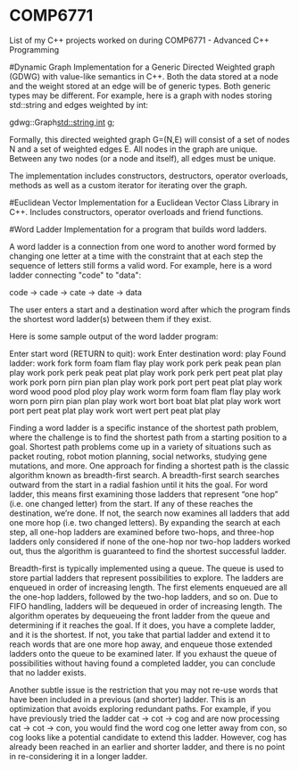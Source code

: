# COMP6771
List of my C++ projects worked on during COMP6771 - Advanced C++ Programming

#Dynamic Graph
Implementation for a Generic Directed Weighted graph (GDWG) with value-like semantics in C++. Both the data stored at a node and the weight stored at an edge will be of generic types. Both generic types may be different. For example, here is a graph with nodes storing std::string and edges weighted by int:

gdwg::Graph<std::string,int> g;

Formally, this directed weighted graph G=(N,E) will consist of a set of nodes N and a set of weighted edges E. All nodes in the graph are unique. Between any two nodes (or a node and itself), all edges must be unique.

The implementation includes constructors, destructors, operator overloads, methods as well as a custom iterator for iterating over the graph.

#Euclidean Vector
Implementation for a Euclidean Vector Class Library in C++. Includes constructors, operator overloads and friend functions.

#Word Ladder
Implementation for a program that builds word ladders.

A word ladder is a connection from one word to another word formed by changing one letter at a time with the constraint that at each step the sequence of letters still forms a valid word. For example, here is a word ladder connecting "code" to "data":

code -> cade -> cate -> date -> data

The user enters a start and a destination word after which the program finds the shortest word ladder(s) between them if they exist.

Here is some sample output of the word ladder program:

Enter start word (RETURN to quit): work
Enter destination word: play
Found ladder: work fork form foam flam flay play
work pork perk peak pean plan play
work pork perk peak peat plat play
work pork perk pert peat plat play
work pork porn pirn pian plan play
work pork port pert peat plat play
work word wood pood plod ploy play
work worm form foam flam flay play
work worn porn pirn pian plan play
work wort bort boat blat plat play
work wort port pert peat plat play
work wort wert pert peat plat play

Finding a word ladder is a specific instance of the shortest path problem, where the challenge is to find the shortest path from a starting position to a goal. Shortest path problems come up in a variety of situations such as packet routing, robot motion planning, social networks, studying gene mutations, and more. One approach for finding a shortest path is the classic algorithm known as breadth-first search. A breadth-first search searches outward from the start in a radial fashion until it hits the goal. For word ladder, this means first examining those ladders that represent “one hop” (i.e. one changed letter) from the start. If any of these reaches the destination, we’re done. If not, the search now examines all ladders that add one more hop (i.e. two changed letters). By expanding the search at each step, all one-hop ladders are examined before two-hops, and three-hop ladders only considered if none of the one-hop nor two-hop ladders worked out, thus the algorithm is guaranteed to find the shortest successful ladder.

Breadth-first is typically implemented using a queue. The queue is used to store partial ladders that represent possibilities to explore. The ladders are enqueued in order of increasing length. The first elements enqueued are all the one-hop ladders, followed by the two-hop ladders, and so on. Due to FIFO handling, ladders will be dequeued in order of increasing length. The algorithm operates by dequeueing the front ladder from the queue and determining if it reaches the goal. If it does, you have a complete ladder, and it is the shortest. If not, you take that partial ladder and extend it to reach words that are one more hop away, and enqueue those extended ladders onto the queue to be examined later. If you exhaust the queue of possibilities without having found a completed ladder, you can conclude that no ladder exists.

Another subtle issue is the restriction that you may not re-use words that have been included in a previous (and shorter) ladder. This is an optimization that avoids exploring redundant paths. For example, if you have previously tried the ladder cat -> cot -> cog and are now processing cat -> cot -> con, you would find the word cog one letter away from con, so cog looks like a potential candidate to extend this ladder. However, cog has already been reached in an earlier and shorter ladder, and there is no point in re-considering it in a longer ladder.

